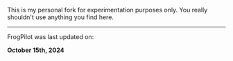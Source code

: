 This is my personal fork for experimentation purposes only. You really shouldn't use anything you find here.

------
FrogPilot was last updated on:

**October 15th, 2024**